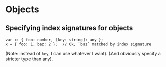 # Objects

## Specifying index signatures for objects

```
var x: { foo: number, [key: string]: any };
x = { foo: 1, baz: 2 };  // Ok, `baz` matched by index signature
```

(Note: instead of `key`, I can use whatever I want). (And obviously specify a stricter type than any).

